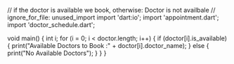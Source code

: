 // if the doctor is available  we book, otherwise: Doctor is not availbale
// ignore_for_file: unused_import
import 'dart:io';
import 'appointment.dart';
import 'doctor_schedule.dart';

void main() {
  int i;
  for (i = 0; i < doctor.length; i++) {
    if (doctor[i].is_available) {
      print("Available Doctors to Book :" + doctor[i].doctor_name);
    } else {
      print("No Available Doctors");
    }
  }
}
